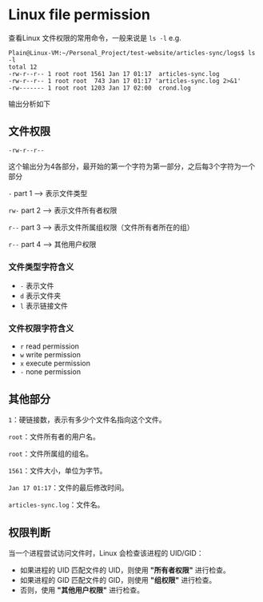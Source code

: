 # Linux file permission

查看Linux 文件权限的常用命令，一般来说是 `ls -l` e.g.

```shell
Plain@Linux-VM:~/Personal_Project/test-website/articles-sync/logs$ ls -l
total 12
-rw-r--r-- 1 root root 1561 Jan 17 01:17  articles-sync.log
-rw-r--r-- 1 root root  743 Jan 17 01:17 'articles-sync.log 2>&1'
-rw------- 1 root root 1203 Jan 17 02:00  crond.log
```

输出分析如下

## 文件权限

```
-rw-r--r--
```

这个输出分为4各部分，最开始的第一个字符为第一部分，之后每3个字符为一个部分

`-` part 1 –> 表示文件类型

`rw-` part 2 –> 表示文件所有者权限

`r--` part 3 –> 表示文件所属组权限（文件所有者所在的组）

`r--` part 4 –> 其他用户权限

### 文件类型字符含义

- `-` 表示文件
- `d` 表示文件夹
- `l` 表示链接文件

### 文件权限字符含义

- `r` read permission
- `w` write permission
- `x` execute permission
- `-` none permission

## 其他部分

`1`：硬链接数，表示有多少个文件名指向这个文件。

`root`：文件所有者的用户名。

`root`：文件所属组的组名。

`1561`：文件大小，单位为字节。

`Jan 17 01:17`：文件的最后修改时间。

`articles-sync.log`：文件名。

## 权限判断

当一个进程尝试访问文件时，Linux 会检查该进程的 UID/GID：

- 如果进程的 UID 匹配文件的 UID，则使用 **"所有者权限"** 进行检查。
- 如果进程的 GID 匹配文件的 GID，则使用 **"组权限"** 进行检查。
- 否则，使用 **"其他用户权限"** 进行检查。